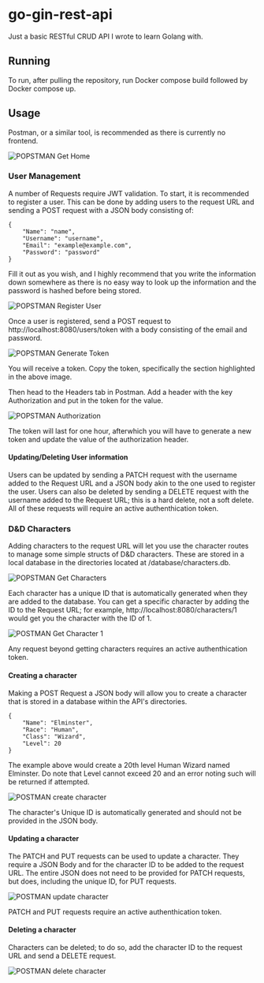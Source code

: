 # go-gin-rest-api

Just a basic RESTful CRUD API I wrote to learn Golang with.

## Running

To run, after pulling the repository, run Docker compose build followed by Docker compose up.

## Usage

Postman, or a similar tool, is recommended as there is currently no frontend.

![POPSTMAN Get Home](https://github.com/adnguy3n/go-gin-rest-api/assets/32573771/34a3681f-2fc3-4bbc-9143-1fc843d573ad)

### User Management

A number of Requests require JWT validation. To start, it is recommended to register a user. This can be done by adding users to the request URL and sending a POST request with a JSON body consisting of:

```
{
    "Name": "name",
    "Username": "username",
    "Email": "example@example.com",
    "Password": "password"
}
```

Fill it out as you wish, and I highly recommend that you write the information down somewhere as there is no easy way to look up the information and the password is hashed before being stored.

![POPSTMAN Register User](https://github.com/adnguy3n/go-gin-rest-api/assets/32573771/acade117-481b-4a29-8c2c-110e07b682e9)

Once a user is registered, send a POST request to http://localhost:8080/users/token with a body consisting of the email and password.

![POPSTMAN Generate Token](https://github.com/adnguy3n/go-gin-rest-api/assets/32573771/2dd0d2e9-b949-4c22-9008-1e1087c233ae)

You will receive a token. Copy the token, specifically the section highlighted in the above image.

Then head to the Headers tab in Postman. Add a header with the key Authorization and put in the token for the value.

![POPSTMAN Authorization](https://github.com/adnguy3n/go-gin-rest-api/assets/32573771/f324e5c1-f288-4649-a522-0a4fac72e9fc)

The token will last for one hour, afterwhich you will have to generate a new token and update the value of the authorization header.

#### Updating/Deleting User information

Users can be updated by sending a PATCH request with the username added to the Request URL and a JSON body akin to the one used to register the user. Users can also be deleted by sending a DELETE request with the username added to the Request URL; this is a hard delete, not a soft delete. All of these requests will require an active authenthication token.

### D&D Characters
Adding characters to the request URL will let you use the character routes to manage some simple structs of D&D characters. These are stored in a local database in the directories located at /database/characters.db.

![POPSTMAN Get Characters](https://github.com/adnguy3n/go-gin-rest-api/assets/32573771/d068ceaf-a94d-4789-8bb6-bba055ceeb20)

Each character has a unique ID that is automatically generated when they are added to the database. You can get a specific character by adding the ID to the Request URL; for example, http://localhost:8080/characters/1 would get you the character with the ID of 1.

![POSTMAN Get Character 1](https://github.com/adnguy3n/go-gin-rest-api/assets/32573771/ae770b96-1a2c-40cc-b5f4-f8811d4705a6)

Any request beyond getting characters requires an active authenthication token.

#### Creating a character

Making a POST Request a JSON body will allow you to create a character that is stored in a database within the API's directories.

```
{
    "Name": "Elminster",
    "Race": "Human",
    "Class": "Wizard",
    "Level": 20
}
```

The example above would create a 20th level Human Wizard named Elminster. Do note that Level cannot exceed 20 and an error noting such will be returned if attempted.

![POSTMAN create character](https://github.com/adnguy3n/go-gin-rest-api/assets/32573771/7727d496-fd84-4524-9021-b9706bb7997e)

The character's Unique ID is automatically generated and should not be provided in the JSON body.

#### Updating a character

The PATCH and PUT requests can be used to update a character. They require a JSON Body and for the character ID to be added to the request URL. The entire JSON does not need to be provided for PATCH requests, but does, including the unique ID, for PUT requests.

![POSTMAN update character](https://github.com/adnguy3n/go-gin-rest-api/assets/32573771/7c3d182e-1dc8-4fd0-87a2-b3c776a6799a)

PATCH and PUT requests require an active authenthication token.

#### Deleting a character
Characters can be deleted; to do so, add the character ID to the request URL and send a DELETE request.

![POSTMAN delete character](https://github.com/adnguy3n/go-gin-rest-api/assets/32573771/ba2adfe4-e794-4eda-925c-1a2f2e339e6b)
